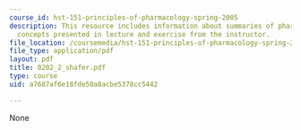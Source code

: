 ```yaml
---
course_id: hst-151-principles-of-pharmacology-spring-2005
description: This resource includes information about summaries of pharmacokinetic
  concepts presented in lecture and exercise from the instructor.
file_location: /coursemedia/hst-151-principles-of-pharmacology-spring-2005/a7687af6e18fde50a8acbe5378cc5442_0202_2_shafer.pdf
file_type: application/pdf
layout: pdf
title: 0202_2_shafer.pdf
type: course
uid: a7687af6e18fde50a8acbe5378cc5442

---
```

None